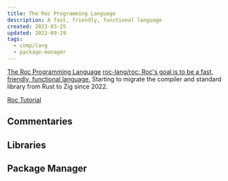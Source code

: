```yaml
---
title: The Roc Programming Language
description: A fast, friendly, functional language
created: 2023-03-25
updated: 2023-09-29
tags:
  - comp/lang
  - package-manager
---
```


[The Roc Programming Language](https://www.roc-lang.org/)
[roc-lang/roc: Roc's goal is to be a fast, friendly, functional language.](https://github.com/roc-lang/roc)
Starting to migrate the compiler and standard library from Rust to Zig since 2022.

[Roc Tutorial](https://www.roc-lang.org/tutorial)

## Commentaries

## Libraries

## Package Manager
